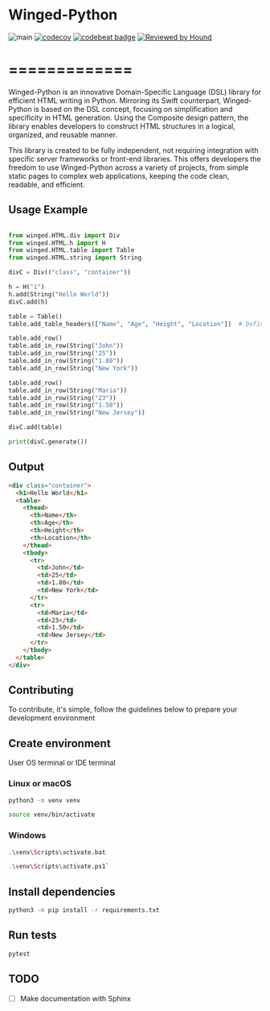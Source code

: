 # Winged-Python

![main](https://github.com/micheltlutz/Winged-Python/actions/workflows/python-package.yml/badge.svg?branch=main)
[![codecov](https://codecov.io/gh/micheltlutz/Winged-Python/graph/badge.svg?token=UvaQd65VVD)](https://codecov.io/gh/micheltlutz/Winged-Python)
[![codebeat badge](https://codebeat.co/badges/b0a28fb9-ffba-4214-980f-a4333781f98f)](https://codebeat.co/projects/github-com-micheltlutz-winged-python-main)
[![Reviewed by Hound](https://img.shields.io/badge/Reviewed_by-Hound-8E64B0.svg)](https://houndci.com)

# =============

Winged-Python is an innovative Domain-Specific Language (DSL) library for efficient HTML writing in Python. Mirroring its Swift counterpart, Winged-Python is based on the DSL concept, focusing on simplification and specificity in HTML generation. Using the Composite design pattern, the library enables developers to construct HTML structures in a logical, organized, and reusable manner.

This library is created to be fully independent, not requiring integration with specific server frameworks or front-end libraries. This offers developers the freedom to use Winged-Python across a variety of projects, from simple static pages to complex web applications, keeping the code clean, readable, and efficient.

## Usage Example


```python

from winged.HTML.div import Div
from winged.HTML.h import H
from winged.HTML.table import Table
from winged.HTML.string import String

divC = Div(("class", "container"))

h = H("1")
h.add(String("Hello World"))
divC.add(h)

table = Table()
table.add_table_headers(["Name", "Age", "Height", "Location"])  # Define headers

table.add_row()
table.add_in_row(String("John"))
table.add_in_row(String("25"))
table.add_in_row(String("1.80"))
table.add_in_row(String("New York"))

table.add_row()
table.add_in_row(String("Maria"))
table.add_in_row(String("23"))
table.add_in_row(String("1.50"))
table.add_in_row(String("New Jersey"))

divC.add(table)

print(divC.generate())
```

## Output

```html
<div class="container">
  <h1>Hello World</h1>
  <table>
    <thead>
      <th>Name</th>
      <th>Age</th>
      <th>Height</th>
      <th>Location</th>
    </thead>
    <tbody>
      <tr>
        <td>John</td>
        <td>25</td>
        <td>1.80</td>
        <td>New York</td>
      </tr>
      <tr>
        <td>Maria</td>
        <td>23</td>
        <td>1.50</td>
        <td>New Jersey</td>
      </tr>
    </tbody>
  </table>
</div>
```

## Contributing

To contribute, it's simple, follow the guidelines below to prepare your development environment

## Create environment

User OS terminal or IDE terminal

### Linux or macOS

```bash
python3 -m venv venv
```

```bash
source venv/bin/activate
```

### Windows

```bash
.\venv\Scripts\activate.bat
```

```bash
.\venv\Scripts\activate.ps1`
```

## Install dependencies

```bash
python3 -m pip install -r requirements.txt
```

## Run tests

```bash
pytest
```


## TODO

- [ ] Make documentation with Sphinx
